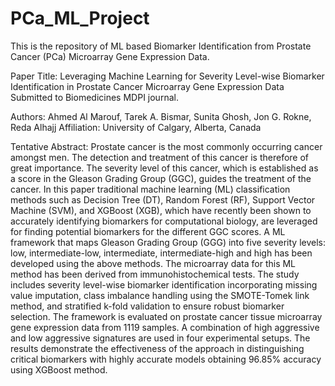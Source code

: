 # PCa_ML_Project
This is the repository of ML based Biomarker Identification from Prostate Cancer (PCa) Microarray Gene Expression Data.

Paper Title: Leveraging Machine Learning for Severity Level-wise Biomarker Identification in Prostate Cancer Microarray Gene Expression Data
Submitted to Biomedicines MDPI journal. 

Authors: Ahmed Al Marouf, Tarek A. Bismar, Sunita Ghosh, Jon G. Rokne, Reda Alhajj
Affiliation: University of Calgary, Alberta, Canada

Tentative Abstract: Prostate cancer is the most commonly occurring cancer amongst men. The detection and treatment of this cancer is therefore of great importance. The severity level of this cancer, which is established as a score in the Gleason Grading Group (GGC), guides the treatment of the cancer. In this paper traditional machine learning (ML) classification methods such as Decision Tree (DT), Random Forest (RF), Support Vector Machine (SVM), and XGBoost (XGB), which have recently been shown to accurately identifying biomarkers for computational biology, are leveraged for finding potential biomarkers for the different GGC scores. A ML framework that maps Gleason Grading Group (GGG) into five severity levels: low, intermediate-low, intermediate, intermediate-high and high has been developed using the above methods. The microarray data for this ML method has been derived from immunohistochemical tests. The study includes severity level-wise biomarker identification incorporating missing value imputation, class imbalance handling using the SMOTE-Tomek link method, and stratified k-fold validation to ensure robust biomarker selection. The framework is evaluated on prostate cancer tissue microarray gene expression data from 1119 samples. A combination of high aggressive and low aggressive signatures are used in four experimental setups. The results demonstrate the effectiveness of the approach in distinguishing critical biomarkers with highly accurate models obtaining 96.85\% accuracy using XGBoost method.
